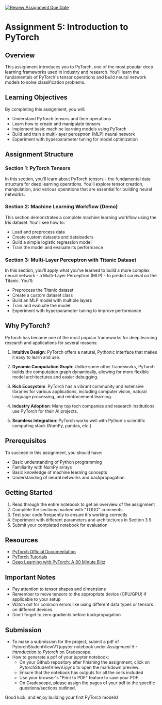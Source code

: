 [![Review Assignment Due Date](https://classroom.github.com/assets/deadline-readme-button-22041afd0340ce965d47ae6ef1cefeee28c7c493a6346c4f15d667ab976d596c.svg)](https://classroom.github.com/a/ckiiQGFZ)
# Assignment 5: Introduction to PyTorch

## Overview

This assignment introduces you to PyTorch, one of the most popular deep learning frameworks used in industry and research. You'll learn the fundamentals of PyTorch's tensor operations and build neural network models to solve classification problems.

## Learning Objectives

By completing this assignment, you will:
- Understand PyTorch tensors and their operations
- Learn how to create and manipulate tensors
- Implement basic machine learning models using PyTorch
- Build and train a multi-layer perceptron (MLP) neural network
- Experiment with hyperparameter tuning for model optimization

## Assignment Structure

### Section 1: PyTorch Tensors
In this section, you'll learn about PyTorch tensors - the fundamental data structure for deep learning operations. You'll explore tensor creation, manipulation, and various operations that are essential for building neural networks.

### Section 2: Machine Learning Workflow (Demo)
This section demonstrates a complete machine learning workflow using the Iris dataset. You'll see how to:
- Load and preprocess data
- Create custom datasets and dataloaders
- Build a simple logistic regression model
- Train the model and evaluate its performance

### Section 3: Multi-Layer Perceptron with Titanic Dataset
In this section, you'll apply what you've learned to build a more complex neural network - a Multi-Layer Perceptron (MLP) - to predict survival on the Titanic. You'll:
- Preprocess the Titanic dataset
- Create a custom dataset class
- Build an MLP model with multiple layers
- Train and evaluate the model
- Experiment with hyperparameter tuning to improve performance

## Why PyTorch?

PyTorch has become one of the most popular frameworks for deep learning research and applications for several reasons:

1. **Intuitive Design**: PyTorch offers a natural, Pythonic interface that makes it easy to learn and use.

2. **Dynamic Computation Graph**: Unlike some other frameworks, PyTorch builds the computation graph dynamically, allowing for more flexible model architectures and easier debugging.

3. **Rich Ecosystem**: PyTorch has a vibrant community and extensive libraries for various applications, including computer vision, natural language processing, and reinforcement learning.

4. **Industry Adoption**: Many top tech companies and research institutions use PyTorch for their AI projects.

5. **Seamless Integration**: PyTorch works well with Python's scientific computing stack (NumPy, pandas, etc.).

## Prerequisites

To succeed in this assignment, you should have:
- Basic understanding of Python programming
- Familiarity with NumPy arrays
- Basic knowledge of machine learning concepts
- Understanding of neural networks and backpropagation

## Getting Started

1. Read through the entire notebook to get an overview of the assignment
2. Complete the sections marked with "TODO" comments
3. Test your code frequently to ensure it's working correctly
4. Experiment with different parameters and architectures in Section 3.5
5. Submit your completed notebook for evaluation

## Resources

- [PyTorch Official Documentation](https://pytorch.org/docs/stable/index.html)
- [PyTorch Tutorials](https://pytorch.org/tutorials/)
- [Deep Learning with PyTorch: A 60 Minute Blitz](https://pytorch.org/tutorials/beginner/deep_learning_60min_blitz.html)

## Important Notes

- Pay attention to tensor shapes and dimensions
- Remember to move tensors to the appropriate device (CPU/GPU) if applicable to your setup
- Watch out for common errors like using different data types or tensors on different devices
- Don't forget to zero gradients before backpropagation

## Submission 

- To make a submission for the project, submit a pdf of PytorchStudentViewV1 jupyter notebook under *Assignment 5 - Introduction to Pytorch* on Gradescope. 
- How to generate a pdf of your jupyter notebook:
    - On your Github repository after finishing the assignment, click on PytorchStudentViewV.ipynb to open the markdown preview.
    - Ensure that the notebook has outputs for all the cells included
    - Use your browser's "Print to PDF" feature to save your PDF.
    - On Gradescope, please assign the pages of your pdf to the specific questions/sections outlined.

Good luck, and enjoy building your first PyTorch models!
